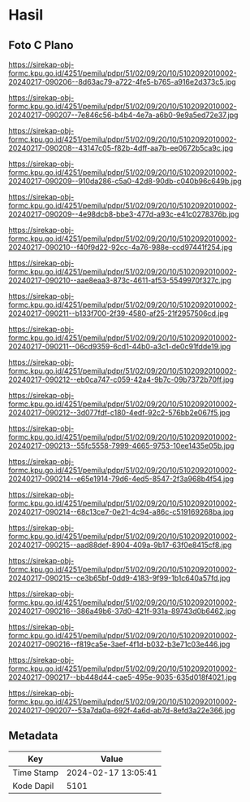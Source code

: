 # Hasil

## Foto C Plano

https://sirekap-obj-formc.kpu.go.id/4251/pemilu/pdpr/51/02/09/20/10/5102092010002-20240217-090206--8d63ac79-a722-4fe5-b765-a916e2d373c5.jpg

https://sirekap-obj-formc.kpu.go.id/4251/pemilu/pdpr/51/02/09/20/10/5102092010002-20240217-090207--7e846c56-b4b4-4e7a-a6b0-9e9a5ed72e37.jpg

https://sirekap-obj-formc.kpu.go.id/4251/pemilu/pdpr/51/02/09/20/10/5102092010002-20240217-090208--43147c05-f82b-4dff-aa7b-ee0672b5ca9c.jpg

https://sirekap-obj-formc.kpu.go.id/4251/pemilu/pdpr/51/02/09/20/10/5102092010002-20240217-090209--910da286-c5a0-42d8-90db-c040b96c649b.jpg

https://sirekap-obj-formc.kpu.go.id/4251/pemilu/pdpr/51/02/09/20/10/5102092010002-20240217-090209--4e98dcb8-bbe3-477d-a93c-e41c0278376b.jpg

https://sirekap-obj-formc.kpu.go.id/4251/pemilu/pdpr/51/02/09/20/10/5102092010002-20240217-090210--f40f9d22-92cc-4a76-988e-ccd97441f254.jpg

https://sirekap-obj-formc.kpu.go.id/4251/pemilu/pdpr/51/02/09/20/10/5102092010002-20240217-090210--aae8eaa3-873c-4611-af53-5549970f327c.jpg

https://sirekap-obj-formc.kpu.go.id/4251/pemilu/pdpr/51/02/09/20/10/5102092010002-20240217-090211--b133f700-2f39-4580-af25-21f2957506cd.jpg

https://sirekap-obj-formc.kpu.go.id/4251/pemilu/pdpr/51/02/09/20/10/5102092010002-20240217-090211--06cd9359-6cd1-44b0-a3c1-de0c91fdde19.jpg

https://sirekap-obj-formc.kpu.go.id/4251/pemilu/pdpr/51/02/09/20/10/5102092010002-20240217-090212--eb0ca747-c059-42a4-9b7c-09b7372b70ff.jpg

https://sirekap-obj-formc.kpu.go.id/4251/pemilu/pdpr/51/02/09/20/10/5102092010002-20240217-090212--3d077fdf-c180-4edf-92c2-576bb2e067f5.jpg

https://sirekap-obj-formc.kpu.go.id/4251/pemilu/pdpr/51/02/09/20/10/5102092010002-20240217-090213--55fc5558-7999-4665-9753-10ee1435e05b.jpg

https://sirekap-obj-formc.kpu.go.id/4251/pemilu/pdpr/51/02/09/20/10/5102092010002-20240217-090214--e65e1914-79d6-4ed5-8547-2f3a968b4f54.jpg

https://sirekap-obj-formc.kpu.go.id/4251/pemilu/pdpr/51/02/09/20/10/5102092010002-20240217-090214--68c13ce7-0e21-4c94-a86c-c519169268ba.jpg

https://sirekap-obj-formc.kpu.go.id/4251/pemilu/pdpr/51/02/09/20/10/5102092010002-20240217-090215--aad88def-8904-409a-9b17-63f0e8415cf8.jpg

https://sirekap-obj-formc.kpu.go.id/4251/pemilu/pdpr/51/02/09/20/10/5102092010002-20240217-090215--ce3b65bf-0dd9-4183-9f99-1b1c640a57fd.jpg

https://sirekap-obj-formc.kpu.go.id/4251/pemilu/pdpr/51/02/09/20/10/5102092010002-20240217-090216--386a49b6-37d0-421f-931a-89743d0b6462.jpg

https://sirekap-obj-formc.kpu.go.id/4251/pemilu/pdpr/51/02/09/20/10/5102092010002-20240217-090216--f819ca5e-3aef-4f1d-b032-b3e71c03e446.jpg

https://sirekap-obj-formc.kpu.go.id/4251/pemilu/pdpr/51/02/09/20/10/5102092010002-20240217-090217--bb448d44-cae5-495e-9035-635d018f4021.jpg

https://sirekap-obj-formc.kpu.go.id/4251/pemilu/pdpr/51/02/09/20/10/5102092010002-20240217-090207--53a7da0a-692f-4a6d-ab7d-8efd3a22e366.jpg


## Metadata

| Key        | Value               |
| ---------- | ------------------- |
| Time Stamp | 2024-02-17 13:05:41 |
| Kode Dapil | 5101                |



